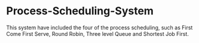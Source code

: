 # Process-Scheduling-System
This system have included the four of the process scheduling, such as First Come First Serve, Round Robin, Three level Queue and Shortest Job First.
